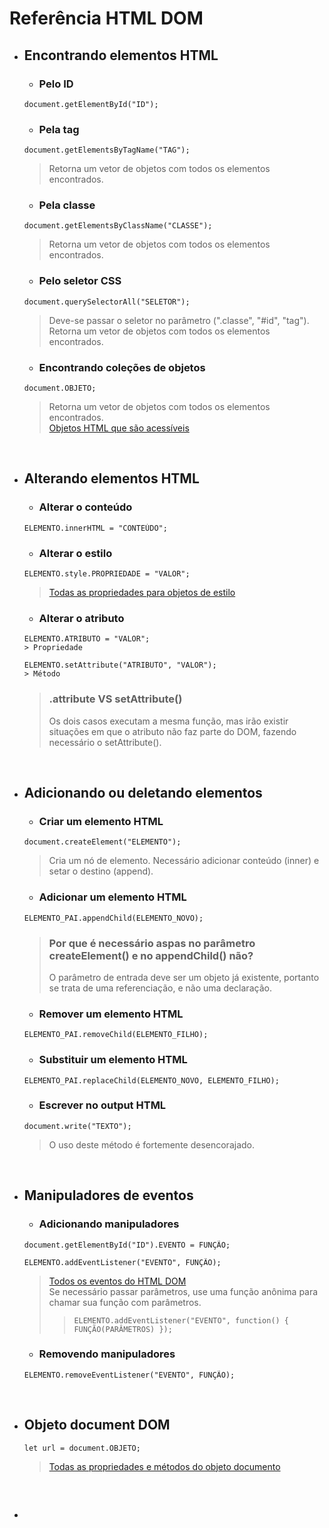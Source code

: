 # Referência HTML DOM

- ## Encontrando elementos HTML
    - ### Pelo ID
    ```
    document.getElementById("ID");
    ```

    - ### Pela tag
    ```
    document.getElementsByTagName("TAG");
    ```
    > Retorna um vetor de objetos com todos os elementos encontrados.

    - ### Pela classe
    ```
    document.getElementsByClassName("CLASSE");
    ```
    > Retorna um vetor de objetos com todos os elementos encontrados.

    - ### Pelo seletor CSS
    ```
    document.querySelectorAll("SELETOR");
    ```
    > Deve-se passar o seletor no parâmetro (".classe", "#id", "tag").<br>
    > Retorna um vetor de objetos com todos os elementos encontrados.

    - ### Encontrando coleções de objetos
    ```
    document.OBJETO;
    ```
    > Retorna um vetor de objetos com todos os elementos encontrados. <br>
    > [Objetos HTML que são acessíveis](https://www.w3schools.com/js/js_htmldom_elements.asp#:~:text=The%20following%20HTML%20objects%20(and%20object%20collections)%20are%20also%20accessible%3A)

    <br>

- ## Alterando elementos HTML
    - ### Alterar o conteúdo
    ```
    ELEMENTO.innerHTML = "CONTEÚDO";
    ```

    - ### Alterar o estilo
    ```
    ELEMENTO.style.PROPRIEDADE = "VALOR";
    ```
    > [Todas as propriedades para objetos de estilo](https://www.w3schools.com/jsref/dom_obj_style.asp)

    - ### Alterar o atributo
    ```
    ELEMENTO.ATRIBUTO = "VALOR";
    > Propriedade 
    ```
    ```
    ELEMENTO.setAttribute("ATRIBUTO", "VALOR");
    > Método
    ```
    > ### .attribute VS setAttribute()
    > Os dois casos executam a mesma função, mas irão existir situações em que o atributo não faz parte do DOM, fazendo necessário o setAttribute().

    <br>

- ## Adicionando ou deletando elementos
    - ### Criar um elemento HTML
    ```
    document.createElement("ELEMENTO");
    ```
    > Cria um nó de elemento. Necessário adicionar conteúdo (inner) e setar o destino (append).

    - ### Adicionar um elemento HTML 
    ```
    ELEMENTO_PAI.appendChild(ELEMENTO_NOVO);
    ```
    > ### Por que é necessário aspas no parâmetro createElement() e no appendChild() não?
    > O parâmetro de entrada deve ser um objeto já existente, portanto se trata de uma referenciação, e não uma declaração.

    - ### Remover um elemento HTML
    ```
    ELEMENTO_PAI.removeChild(ELEMENTO_FILHO);	
    ```

    - ### Substituir um elemento HTML
    ```
    ELEMENTO_PAI.replaceChild(ELEMENTO_NOVO, ELEMENTO_FILHO);
    ```

    - ### Escrever no output HTML
    ```
    document.write("TEXTO");
    ```
    > O uso deste método é fortemente desencorajado.

    <br>

- ## Manipuladores de eventos
    - ### Adicionando manipuladores
    ```
    document.getElementById("ID").EVENTO = FUNÇÃO;	
    ```
    ```
    ELEMENTO.addEventListener("EVENTO", FUNÇÃO);
    ```
    > [Todos os eventos do HTML DOM](https://www.w3schools.com/jsref/dom_obj_event.asp)<br>
    > Se necessário passar parâmetros, use uma função anônima para chamar sua função com parâmetros.
    >> ```ELEMENTO.addEventListener("EVENTO", function() { FUNÇÃO(PARÂMETROS) });```

    - ### Removendo manipuladores
    ```
    ELEMENTO.removeEventListener("EVENTO", FUNÇÃO);
    ```

    <br>

- ## Objeto document DOM
    ```
    let url = document.OBJETO;
    ```
    > [Todas as propriedades e métodos do objeto documento](https://www.w3schools.com/jsref/dom_obj_document.asp)

    <br>

- ##
    ```

    ```
    >